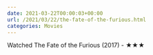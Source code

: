 ```yaml
---
date: 2021-03-22T00:00:03+00:00
url: /2021/03/22/the-fate-of-the-furious.html
categories: Movies
---
```

Watched The Fate of the Furious (2017) - ★★★




